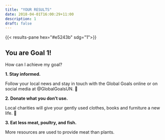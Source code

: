 ```yaml
---
title: "YOUR RESULTS"
date: 2018-04-01T16:00:29+11:00
description: 1
draft: false
---
```


{{< results-pane hex="#e5243b" sdg="1">}}

You are Goal 1!
---

How can I achieve my goal?

**1. Stay informed.** 

Follow your local news and stay in touch with the Global Goals online or on social media at @GlobalGoalsUN. 

**2. Donate what you don’t use.** 

Local charities will give your gently used clothes, books and furniture a new life. 

**3. Eat less meat, poultry, and fish.** 

More resources are used to provide meat than plants.


